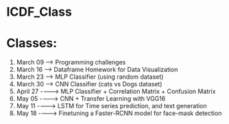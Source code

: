 # ICDF_Class

# Classes:

1. March 09 --> Programming challenges
2. March 16 --> Dataframe Homework for Data Visualization
3. March 23 --> MLP Classifier (using random dataset)
4. March 30 --> CNN Classifier (cats vs Dogs dataset)
5. April 27 ----> MLP Classifier + Correlation Matrix + Confusion Matrix
6. May 05 ----> CNN + Transfer Learning with VGG16
7. May 11 ----> LSTM for Time series prediction, and text generation
8. May 18 ----> Finetuning a Faster-RCNN model for face-mask detection
